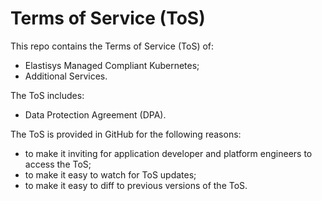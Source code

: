 Terms of Service (ToS)
======================
This repo contains the Terms of Service (ToS) of:

- Elastisys Managed Compliant Kubernetes;
- Additional Services.

The ToS includes:

- Data Protection Agreement (DPA).

The ToS is provided in GitHub for the following reasons:

- to make it inviting for application developer and platform engineers to access the ToS;
- to make it easy to watch for ToS updates;
- to make it easy to diff to previous versions of the ToS.
